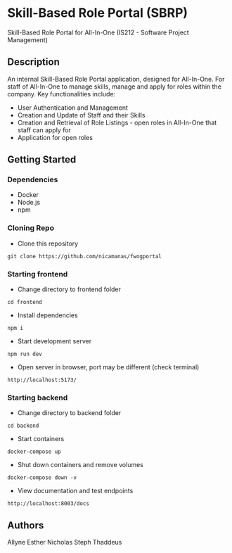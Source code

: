 # Skill-Based Role Portal (SBRP)

Skill-Based Role Portal for All-In-One
(IS212 - Software Project Management)

## Description

An internal Skill-Based Role Portal application, designed for All-In-One.
For staff of All-In-One to manage skills, manage and apply for roles within the company.
Key functionalities include:

- User Authentication and Management
- Creation and Update of Staff and their Skills
- Creation and Retrieval of Role Listings - open roles in All-In-One that staff can apply for
- Application for open roles

## Getting Started

### Dependencies

* Docker
* Node.js
* npm

### Cloning Repo
* Clone this repository
```
git clone https://github.com/nicamanas/fwogportal
```

### Starting frontend

* Change directory to frontend folder
```
cd frontend
```

* Install dependencies
```
npm i
```

* Start development server
```
npm run dev
```
* Open server in browser, port may be different (check terminal)
```
http://localhost:5173/
```

### Starting backend

* Change directory to backend folder
```
cd backend
```

* Start containers
```
docker-compose up 
```

* Shut down containers and remove volumes
```
docker-compose down -v
```

* View documentation and test endpoints
```
http://localhost:8003/docs
```

## Authors

Allyne
Esther
Nicholas
Steph
Thaddeus
